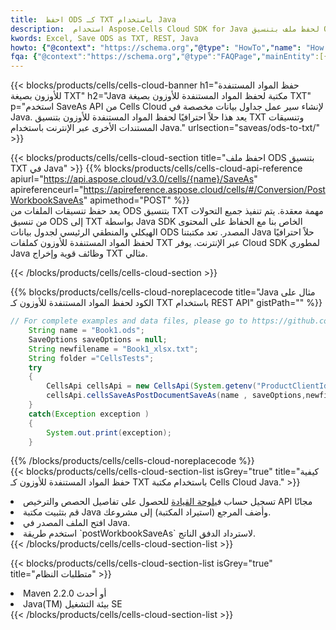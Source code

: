 ```yaml
---
title:  احفظ ODS كـ TXT باستخدام Java
description:  استخدام Aspose.Cells Cloud SDK for Java لحفظ ملف بتنسيق ODS كملف بتنسيق TXT.
kwords: Excel, Save ODS as TXT, REST, Java
howto: {"@context": "https://schema.org","@type": "HowTo","name": "How to save ODS as TXT using the Cells Cloud Java library.","description": "How to save ODS as TXT using the Cells Cloud Java library.","image": {"@type": "ImageObject"},"url": "/java/saveas/ods-to-txt/","step": [{ "@type": "HowToStep","name": "How to save ODS as TXT using the Cells Cloud Java library. step 1", "image": {"@type": "ImageObject",},"url": "/java/saveas/ods-to-txt/","text": "Register an account at <a href='https://dashboard.aspose.cloud/'>Dashboard</a> to get free API quota & authorization details",},{ "@type": "HowToStep","name": "How to save ODS as TXT using the Cells Cloud Java library. step 1", "image": {"@type": "ImageObject",},"url": "/java/saveas/ods-to-txt/","text": "Install Java library and add the reference (import the library) to your project.",},{ "@type": "HowToStep","name": "How to save ODS as TXT using the Cells Cloud Java library. step 1", "image": {"@type": "ImageObject",},"url": "/java/saveas/ods-to-txt/","text": "Open the source file in Java.",},{ "@type": "HowToStep","name": "How to save ODS as TXT using the Cells Cloud Java library. step 1", "image": {"@type": "ImageObject",},"url": "/java/saveas/ods-to-txt/","text": "Use the `postWorkbookSaveAs` method to retrieve the resulting stream.",}, ],"supply": {"@type": "HowToSupply","name": "document"},"tool": [{"@type": "HowToTool","name": "IntelliJ IDEA, Visual Studio Code, Eclipse"},{"@type": "HowToTool","name": "Aspose Cells"}],"totalTime": "PT6M"}
fqa: {"@context":"https://schema.org","@type":"FAQPage","mainEntity":[{"@type":"Question","name":"Why save file as other formats file in C# using REST API?","acceptedAnswer":{"@type":"Answer","text":"Documents are encoded in many ways, and some files may be incompatible with the software you use. To open and read such files, just save them as appropriate file formats.<br/><ol><li>Install .NET SDK and add the reference (import the library) to your project.</li><li>Open the source file in C# using REST API.</li><li>Call the PostWorkbookSaveAsRequest() method, passing an output filename with required extension.</li><li>Get the result of save as a separate file.</li></ol>"}},{"@type":"Question","name":"What file formats can I save as with your C# library?","acceptedAnswer":{"@type":"Answer","text":"We support a variety of file formats for conversion using .NET library, including XLSX, Excel, xls , PDF, CSV, HTML, Markdown, XML, PNG, JPG, TIFF, Json, TXT and many more."}},{"@type":"Question","name":"What is the maximum allowed file size for conversion using this .NET library?","acceptedAnswer":{"@type":"Answer","text":"There are no file size limits for format conversions using .NET library."}}]}
---
```

{{< blocks/products/cells/cells-cloud-banner h1="حفظ المواد المستنفدة للأوزون بصيغة TXT" h2="Java مكتبة لحفظ المواد المستنفدة للأوزون بصيغة TXT" p="استخدم SaveAs API من Cells Cloud لإنشاء سير عمل جداول بيانات مخصصة في Java. يعد هذا حلاً احترافيًا لحفظ المواد المستنفدة للأوزون بتنسيق TXT وتنسيقات المستندات الأخرى عبر الإنترنت باستخدام Java." urlsection="saveas/ods-to-txt/" >}}

{{< blocks/products/cells/cells-cloud-section title="احفظ ملف ODS بتنسيق TXT في Java" >}}
{{% blocks/products/cells/cells-cloud-api-reference apiurl="https://api.aspose.cloud/v3.0/cells/{name}/SaveAs" apireferenceurl="https://apireference.aspose.cloud/cells/#/Conversion/PostWorkbookSaveAs" apimethod="POST" %}}
<br/>
يعد حفظ تنسيقات الملفات من ODS بتنسيق TXT مهمة معقدة. يتم تنفيذ جميع التحولات من تنسيق ODS إلى TXT بواسطة Java SDK الخاص بنا مع الحفاظ على المحتوى الهيكلي والمنطقي الرئيسي لجدول بيانات ODS المصدر. تعد مكتبتنا Java حلاً احترافيًا لحفظ المواد المستنفدة للأوزون كملفات TXT عبر الإنترنت. يوفر Cloud SDK لمطوري Java وظائف قوية وإخراج TXT مثالي.

{{< /blocks/products/cells/cells-cloud-section >}}

{{% blocks/products/cells/cells-cloud-noreplacecode title="Java مثال على الكود لحفظ المواد المستنفدة للأوزون كـ TXT باستخدام REST API" gistPath="" %}}
  
```java
// For complete examples and data files, please go to https://github.com/aspose-cells-cloud/aspose-cells-cloud-java/
    String name = "Book1.ods";
    SaveOptions saveOptions = null;
    String newfilename = "Book1_xlsx.txt";
    String folder ="CellsTests";
    try 
    {
        CellsApi cellsApi = new CellsApi(System.getenv("ProductClientId"), System.getenv("ProductClientSecret"));
        cellsApi.cellsSaveAsPostDocumentSaveAs(name , saveOptions,newfilename,false,false,folder,null,null,null,true);                       
    }
    catch(Exception exception )
    {
        System.out.print(exception);
    }
```
  
{{% /blocks/products/cells/cells-cloud-noreplacecode %}}
<br/>
{{< blocks/products/cells/cells-cloud-section-list isGrey="true" title="كيفية حفظ المواد المستنفدة للأوزون كـ TXT باستخدام مكتبة Cells Cloud Java." >}}
<li> تسجيل حساب في<a href="https://dashboard.aspose.cloud/">لوحة القيادة</a> للحصول على تفاصيل الحصص والترخيص API مجانًا</li>
<li>قم بتثبيت مكتبة Java وأضف المرجع (استيراد المكتبة) إلى مشروعك.</li>
<li>افتح الملف المصدر في Java.</li>
<li>استخدم طريقة `postWorkbookSaveAs` لاسترداد الدفق الناتج.</li>
{{< /blocks/products/cells/cells-cloud-section-list >}}

{{< blocks/products/cells/cells-cloud-section-list isGrey="true" title="متطلبات النظام" >}}
<li>Maven 2.2.0 أو أحدث</li>
<li>Java(TM) بيئة التشغيل SE</li>
{{< /blocks/products/cells/cells-cloud-section-list >}}
